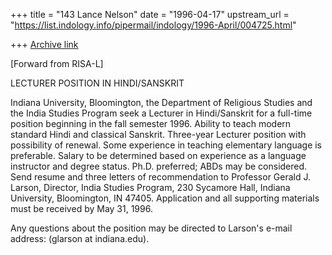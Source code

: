 +++
title = "143 Lance Nelson"
date = "1996-04-17"
upstream_url = "https://list.indology.info/pipermail/indology/1996-April/004725.html"

+++
[Archive link](https://list.indology.info/pipermail/indology/1996-April/004725.html)

[Forward from RISA-L]

LECTURER POSITION IN HINDI/SANSKRIT

Indiana University, Bloomington, the Department of Religious Studies and 
the India Studies Program seek a Lecturer in Hindi/Sanskrit for a 
full-time position beginning in the fall semester 1996.  Ability to teach 
modern standard Hindi and classical Sanskrit.  Three-year Lecturer 
position with possibility of renewal.  Some experience in teaching 
elementary language is preferable.  Salary to be determined based on 
experience as a language instructor and degree status.  Ph.D. preferred; 
ABDs may be considered.  Send resume and three letters of recommendation 
to Professor Gerald J. Larson, Director, India Studies Program, 230 
Sycamore Hall, Indiana University, Bloomington, IN 47405.  Application 
and all supporting materials must be received by May 31, 1996. 

Any questions about the position may be directed to Larson's e-mail address: 
(glarson at indiana.edu).









